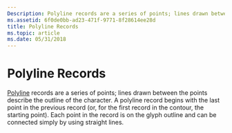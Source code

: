 ```yaml
---
Description: Polyline records are a series of points; lines drawn between the points describe the outline of the character.
ms.assetid: 6f0de0bb-ad23-471f-9771-8f28614ee28d
title: Polyline Records
ms.topic: article
ms.date: 05/31/2018
---
```


# Polyline Records

[Polyline](/windows/desktop/api/Wingdi/nf-wingdi-polyline) records are a series of points; lines drawn between the points describe the outline of the character. A polyline record begins with the last point in the previous record (or, for the first record in the contour, the starting point). Each point in the record is on the glyph outline and can be connected simply by using straight lines.

 

 



